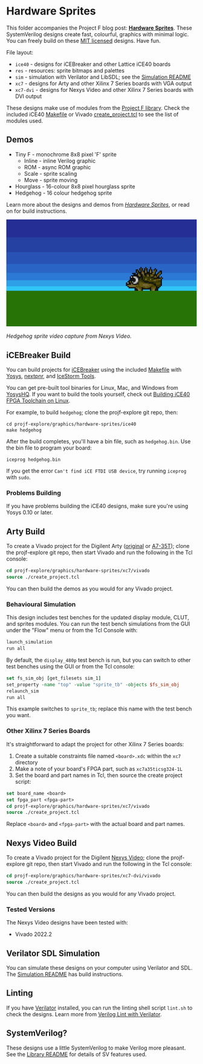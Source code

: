 # Hardware Sprites

This folder accompanies the Project F blog post: **[Hardware Sprites](https://projectf.io/posts/hardware-sprites/)**. These SystemVerilog designs create fast, colourful, graphics with minimal logic. You can freely build on these [MIT licensed](../../LICENSE) designs. Have fun.

File layout:

* `ice40` - designs for iCEBreaker and other Lattice iCE40 boards
* `res` - resources: sprite bitmaps and palettes
* `sim` - simulation with Verilator and LibSDL; see the [Simulation README](sim/README.md)
* `xc7` - designs for Arty and other Xilinx 7 Series boards with VGA output
* `xc7-dvi` - designs for Nexys Video and other Xilinx 7 Series boards with DVI output

These designs make use of modules from the [Project F library](../../lib/). Check the included iCE40 [Makefile](ice40/Makefile) or Vivado [create_project.tcl](xc7/vivado/create_project.tcl) to see the list of modules used.

## Demos

* Tiny F - monochrome 8x8 pixel 'F' sprite
  * Inline - inline Verilog graphic
  * ROM - async ROM graphic
  * Scale - sprite scaling
  * Move - sprite moving
* Hourglass - 16-colour 8x8 pixel hourglass sprite
* Hedgehog - 16 colour hedgehog sprite

Learn more about the designs and demos from _[Hardware Sprites](https://projectf.io/posts/hardware-sprites/)_, or read on for build instructions.

![](../../doc/img/hardware-sprites.png?raw=true "")

_Hedgehog sprite video capture from Nexys Video._

## iCEBreaker Build

You can build projects for [iCEBreaker](https://docs.icebreaker-fpga.org/hardware/icebreaker/) using the included [Makefile](ice40/Makefile) with [Yosys](https://yosyshq.net/yosys/), [nextpnr](https://github.com/YosysHQ/nextpnr), and [IceStorm Tools](http://bygone.clairexen.net/icestorm/).

You can get pre-built tool binaries for Linux, Mac, and Windows from [YosysHQ](https://github.com/YosysHQ/oss-cad-suite-build). If you want to build the tools yourself, check out [Building iCE40 FPGA Toolchain on Linux](https://projectf.io/posts/building-ice40-fpga-toolchain/).

For example, to build `hedgehog`; clone the projf-explore git repo, then:

```shell
cd projf-explore/graphics/hardware-sprites/ice40
make hedgehog
```

After the build completes, you'll have a bin file, such as `hedgehog.bin`. Use the bin file to program your board:

```shell
iceprog hedgehog.bin
```

If you get the error `Can't find iCE FTDI USB device`, try running `iceprog` with `sudo`.

### Problems Building

If you have problems building the iCE40 designs, make sure you're using Yosys 0.10 or later.

## Arty Build

To create a Vivado project for the Digilent Arty ([original](https://digilent.com/reference/programmable-logic/arty/reference-manual) or [A7-35T](https://reference.digilentinc.com/reference/programmable-logic/arty-a7/reference-manual)); clone the projf-explore git repo, then start Vivado and run the following in the Tcl console:

```tcl
cd projf-explore/graphics/hardware-sprites/xc7/vivado
source ./create_project.tcl
```

You can then build the demos as you would for any Vivado project.

### Behavioural Simulation

This design includes test benches for the updated display module, CLUT, and sprites modules. You can run the test bench simulations from the GUI under the "Flow" menu or from the Tcl Console with:

```tcl
launch_simulation
run all
```

By default, the `display_480p` test bench is run, but you can switch to other test benches using the GUI or from the Tcl console:

```tcl
set fs_sim_obj [get_filesets sim_1]
set_property -name "top" -value "sprite_tb" -objects $fs_sim_obj
relaunch_sim
run all
```

This example switches to `sprite_tb`; replace this name with the test bench you want.

### Other Xilinx 7 Series Boards

It's straightforward to adapt the project for other Xilinx 7 Series boards:

1. Create a suitable constraints file named `<board>.xdc` within the `xc7` directory
2. Make a note of your board's FPGA part, such as `xc7a35ticsg324-1L`
3. Set the board and part names in Tcl, then source the create project script:

```tcl
set board_name <board>
set fpga_part <fpga-part>
cd projf-explore/graphics/hardware-sprites/xc7/vivado
source ./create_project.tcl
```

Replace `<board>` and `<fpga-part>` with the actual board and part names.

## Nexys Video Build

To create a Vivado project for the Digilent [Nexys Video](https://digilent.com/reference/programmable-logic/nexys-video/reference-manual); clone the projf-explore git repo, then start Vivado and run the following in the Tcl console:

```tcl
cd projf-explore/graphics/hardware-sprites/xc7-dvi/vivado
source ./create_project.tcl
```

You can then build the designs as you would for any Vivado project.

### Tested Versions

The Nexys Video designs have been tested with:

* Vivado 2022.2

## Verilator SDL Simulation

You can simulate these designs on your computer using Verilator and SDL. The [Simulation README](sim/README.md) has build instructions.

## Linting

If you have [Verilator](https://www.veripool.org/wiki/verilator) installed, you can run the linting shell script `lint.sh` to check the designs. Learn more from [Verilog Lint with Verilator](https://projectf.io/posts/verilog-lint-with-verilator/).

## SystemVerilog?

These designs use a little SystemVerilog to make Verilog more pleasant. See the [Library README](../../lib/README.md#systemverilog) for details of SV features used.
